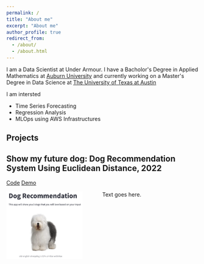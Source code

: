 ```yaml
---
permalink: /
title: "About me"
excerpt: "About me"
author_profile: true
redirect_from:
  - /about/
  - /about.html
---
```


I am a Data Scientist at Under Armour. I have a Bacholor's Degree in Applied Mathematics at [Auburn University](https://www.auburn.edu/) and currently working on a Master's Degree in Data Science at [The University of Texas at Austin](https://www.utexas.edu/)

I am intersted

- Time Series Forecasting
- Regression Analysis
- MLOps using AWS Infrastructures

## Projects

<!-- ![Alt text](images/showmyfuturedog.png "img") -->

## Show my future dog: Dog Recommendation System Using Euclidean Distance, 2022

[Code](https://github.com/gihonglee/Dog_Breed_Recommendation) [Demo](http://www.showmyfuturedog.com/)

<div style="display: flex;">
  <div style="flex: 1;">
    <img src="images/showmyfuturedog.png" alt="Image" style="width: 200px; height: auto;">
  </div>
  <div style="flex: 1;">
    Text goes here.
  </div>
</div>
